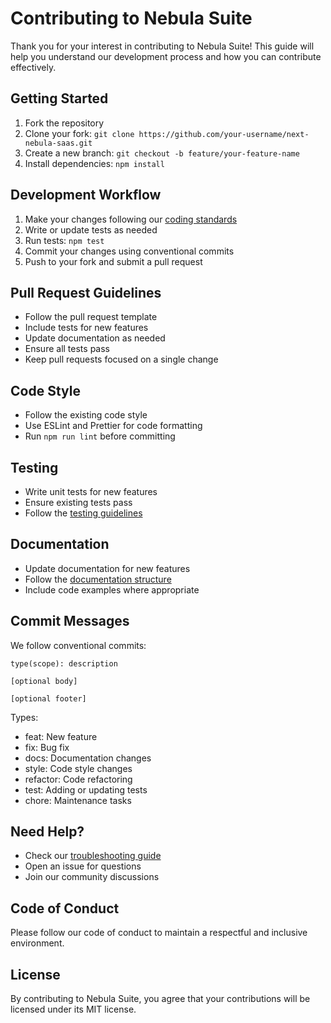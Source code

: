 # Contributing to Nebula Suite

Thank you for your interest in contributing to Nebula Suite! This guide will help you understand our development process and how you can contribute effectively.

## Getting Started

1. Fork the repository
2. Clone your fork: `git clone https://github.com/your-username/next-nebula-saas.git`
3. Create a new branch: `git checkout -b feature/your-feature-name`
4. Install dependencies: `npm install`

## Development Workflow

1. Make your changes following our [coding standards](../development/coding-standards.md)
2. Write or update tests as needed
3. Run tests: `npm test`
4. Commit your changes using conventional commits
5. Push to your fork and submit a pull request

## Pull Request Guidelines

- Follow the pull request template
- Include tests for new features
- Update documentation as needed
- Ensure all tests pass
- Keep pull requests focused on a single change

## Code Style

- Follow the existing code style
- Use ESLint and Prettier for code formatting
- Run `npm run lint` before committing

## Testing

- Write unit tests for new features
- Ensure existing tests pass
- Follow the [testing guidelines](../development/testing.md)

## Documentation

- Update documentation for new features
- Follow the [documentation structure](../DOCUMENTATION_STRUCTURE.md)
- Include code examples where appropriate

## Commit Messages

We follow conventional commits:

```
type(scope): description

[optional body]

[optional footer]
```

Types:
- feat: New feature
- fix: Bug fix
- docs: Documentation changes
- style: Code style changes
- refactor: Code refactoring
- test: Adding or updating tests
- chore: Maintenance tasks

## Need Help?

- Check our [troubleshooting guide](../user-guides/troubleshooting.md)
- Open an issue for questions
- Join our community discussions

## Code of Conduct

Please follow our code of conduct to maintain a respectful and inclusive environment.

## License

By contributing to Nebula Suite, you agree that your contributions will be licensed under its MIT license.
